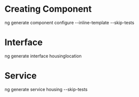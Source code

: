 # Creating Component
ng generate component configure --inline-template --skip-tests

# Interface
ng generate interface housinglocation

# Service
ng generate service housing --skip-tests
